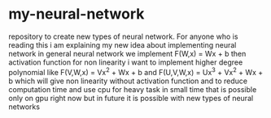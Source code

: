 # my-neural-network
repository to create new types of neural network. 
For anyone who is reading this i am explaining my new idea about implementing neural network
in general neural network we implement F(W,x) = Wx + b then activation function for non linearity
i want to implement higher degree polynomial like F(V,W,x) = Vx<sup>2</sup> + Wx + b and F(U,V,W,x) = Ux<sup>3</sup> + Vx<sup>2</sup> + Wx + b which will give non linearity without activation function and to reduce computation time and use cpu for heavy task in small time that is possible only on gpu right now but in future it is possible with new types of neural networks
